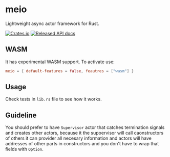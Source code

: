 # meio

Lightweight async actor framework for Rust.

[![Crates.io][crates-badge]][crates-url]
[![Released API docs][docs-badge]][docs-url]

[crates-badge]: https://img.shields.io/crates/v/meio.svg
[crates-url]: https://crates.io/crates/meio
[docs-badge]: https://docs.rs/meio/badge.svg
[docs-url]: https://docs.rs/meio

## WASM

It has experimental WASM support. To activate use:

```toml
meio = { default-features = false, feautres = ["wasm"] }
```

## Usage

Check tests in `lib.rs` file to see how it works.

## Guideline

You should prefer to have `Supervisor` actor that catches termination signals and
creates other actors, because it the supoervisor will call caonstructors of others
it can provider all necesary information and actors will have addresses of other parts
in constructors and you don't have to wrap that fields with `Option`.
